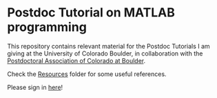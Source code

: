 # Postdoc Tutorial on MATLAB programming

This repository contains relevant material for the Postdoc Tutorials I am giving at the University of Colorado Boulder, in collaboration with the [Postdoctoral Association of Colorado at Boulder](https://www.colorado.edu/pac/).

Check the [Resources](./Resources) folder for some useful references.


Please sign in [here](https://docs.google.com/spreadsheets/d/1HNo_KPMVpLXobUX72lZ4A3ePTUW2ZsEI66pQi9CUAZc/edit?usp=sharing)!
